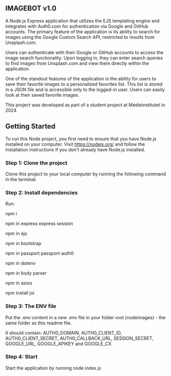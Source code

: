 ## IMAGEBOT v1.0

A Node.js Express application that utilizes the EJS templating engine and integrates with Auth0.com for authentication via Google and GitHub accounts. The primary feature of the application is its ability to search for images using the Google Custom Search API, restricted to results from Unsplash.com.

Users can authenticate with their Google or GitHub accounts to access the image search functionality. Upon logging in, they can enter search queries to find images from Unsplash.com and view them directly within the application.

One of the standout features of the application is the ability for users to save their favorite images to a personalized favorites list. This list is stored in a JSON file and is accessible only to the logged-in user. Users can easily look at their saved favorite images.

This project was developed as part of a student project at Medieinstitutet in 2024

## Getting Started
To run this Node project, you first need to ensure that you have Node.js installed on your computer. Visit https://nodejs.org/ and follow the installation instructions if you don't already have Node.js installed.

### Step 1: Clone the project
Clone this project to your local computer by running the following command in the terminal.

### Step 2: Install dependencies
Run: 

npm i

npm in express express session

npm in ejs

npm in bootstrap

npm in passport passport-auth0

npm in dotenv

npm in body parser

npm in axios

npm install joi


### Step 3: The ENV file
Put the .env content in a new .env file in your folder root (nodeimages) - the same folder as this readme file. 

It should contain: 
AUTH0_DOMAIN, AUTH0_CLIENT_ID, AUTH0_CLIENT_SECRET, AUTH0_CALLBACK_URL, SESSION_SECRET, GOOGLE_URL, GOOGLE_APIKEY and GOOGLE_CX

### Step 4: Start
Start the application by running node index.js
